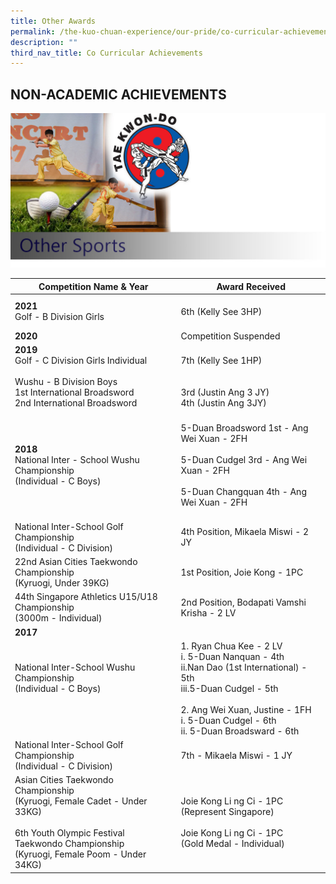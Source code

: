 ```yaml
---
title: Other Awards
permalink: /the-kuo-chuan-experience/our-pride/co-curricular-achievements/other-awards/
description: ""
third_nav_title: Co Curricular Achievements
---
```

## NON-ACADEMIC ACHIEVEMENTS

![](/images/The%20Kuo%20Chuan%20Experience/Our%20Pride/Co%20Curricular%20achievements/other.jpg)

<table>
<thead>
  <tr>
    <th>Competition Name &amp; Year</th>
    <th>Award Received</th>
  </tr>
</thead>
<tbody>
  <tr>
    <td> <b>2021</b><br>Golf - B Division Girls</td>
    <td> <br>6th (Kelly See 3HP)<br><br></td>
  </tr>
  <tr>
    <td> <b>2020</b></td>
    <td> Competition Suspended</td>
  </tr>
  <tr>
    <td> <b>2019</b><br>Golf - C Division Girls Individual<br><br>Wushu - B Division Boys<br>1st International Broadsword <br>2nd International Broadsword</td>
    <td> <br>7th (Kelly See 1HP)<br><br><br>3rd (Justin Ang 3 JY)<br>4th (Justin Ang 3JY)</td>
  </tr>
  <tr>
    <td> <b>2018</b><br>National Inter - School Wushu Championship<br>(Individual - C Boys)</td>
    <td> <br>5-Duan Broadsword 1st - Ang Wei Xuan - 2FH<br><br>5-Duan Cudgel 3rd - Ang Wei Xuan - 2FH<br><br>5-Duan Changquan 4th - Ang Wei Xuan - 2FH<br><br></td>
  </tr>
  <tr>
    <td>National Inter-School Golf Championship<br>(Individual - C Division)</td>
    <td>4th Position, Mikaela Miswi - 2 JY</td>
  </tr>
  <tr>
    <td>22nd Asian Cities Taekwondo Championship<br>(Kyruogi, Under 39KG)</td>
    <td> 1st Position, Joie Kong - 1PC</td>
  </tr>
  <tr>
    <td>44th Singapore Athletics U15/U18 Championship<br>(3000m - Individual)</td>
    <td> 2nd Position, Bodapati Vamshi Krisha - 2 LV</td>
  </tr>
  <tr>
    <td><b>2017</b></td>
    <td></td>
  </tr>
  <tr>
    <td>National Inter-School Wushu Championship<br>(Individual - C Boys)<br><br><br></td>
    <td>1. Ryan Chua Kee - 2 LV<br>i. 5-Duan Nanquan - 4th<br>ii.Nan Dao (1st International) - 5th<br>iii.5-Duan Cudgel - 5th<br><br>2. Ang Wei Xuan, Justine - 1FH<br>i. 5-Duan Cudgel - 6th<br>ii. 5-Duan Broadsward - 6th</td>
  </tr>
  <tr>
    <td>National Inter-School Golf Championship<br>(Individual - C Division)</td>
    <td>7th - Mikaela Miswi - 1 JY </td>
  </tr>
  <tr>
    <td>Asian Cities Taekwondo Championship<br>(Kyruogi, Female Cadet - Under 33KG)<br><br>6th Youth Olympic Festival Taekwondo Championship<br>(Kyruogi, Female Poom - Under 34KG)</td>
    <td>Joie Kong Li ng Ci - 1PC<br>(Represent Singapore)<br><br>Joie Kong Li ng Ci - 1PC<br>(Gold Medal - Individual)</td>
  </tr>
</tbody>
</table>